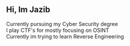## Hi, Im Jazib 

Currently pursuing my Cyber Security degree <br/>
I play CTF's for mostly focusing on OSINT <br/>
Currently im trying to learn Reverse Engineering <br/> 
